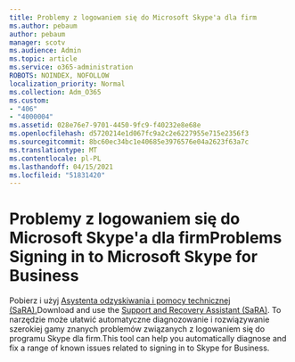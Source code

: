 ```yaml
---
title: Problemy z logowaniem się do Microsoft Skype'a dla firm
ms.author: pebaum
author: pebaum
manager: scotv
ms.audience: Admin
ms.topic: article
ms.service: o365-administration
ROBOTS: NOINDEX, NOFOLLOW
localization_priority: Normal
ms.collection: Adm_O365
ms.custom:
- "406"
- "4000004"
ms.assetid: 028e76e7-9701-4450-9fc9-f40232e8e68e
ms.openlocfilehash: d5720214e1d067fc9a2c2e6227955e715e2356f3
ms.sourcegitcommit: 8bc60ec34bc1e40685e3976576e04a2623f63a7c
ms.translationtype: MT
ms.contentlocale: pl-PL
ms.lasthandoff: 04/15/2021
ms.locfileid: "51831420"
---
```

# <a name="problems-signing-in-to-microsoft-skype-for-business"></a><span data-ttu-id="f6161-102">Problemy z logowaniem się do Microsoft Skype'a dla firm</span><span class="sxs-lookup"><span data-stu-id="f6161-102">Problems Signing in to Microsoft Skype for Business</span></span>

<span data-ttu-id="f6161-103">Pobierz i użyj [Asystenta odzyskiwania i pomocy technicznej (SaRA).](https://aka.ms/SaRA-SkypeForBusinessSignIn)</span><span class="sxs-lookup"><span data-stu-id="f6161-103">Download and use the [Support and Recovery Assistant (SaRA)](https://aka.ms/SaRA-SkypeForBusinessSignIn).</span></span>
<span data-ttu-id="f6161-104">To narzędzie może ułatwić automatyczne diagnozowanie i rozwiązywanie szerokiej gamy znanych problemów związanych z logowaniem się do programu Skype dla firm.</span><span class="sxs-lookup"><span data-stu-id="f6161-104">This tool can help you automatically diagnose and fix a range of known issues related to signing in to Skype for Business.</span></span>